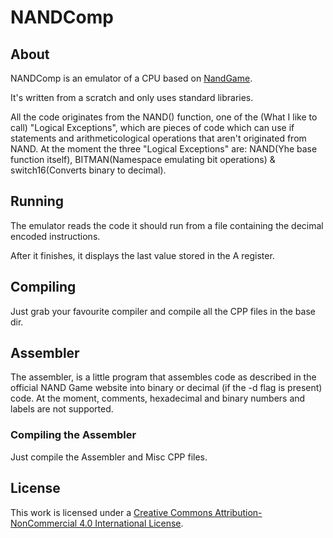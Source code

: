 # NANDComp
## About
NANDComp is an emulator of a CPU based on [NandGame](https://nandgame.com/).

It's written from a scratch and only uses standard libraries.

All the code originates from the NAND() function, one of the (What I like to call) "Logical Exceptions", which are pieces of code which can use if statements and arithmeticological operations that aren't originated from NAND.
At the moment the three "Logical Exceptions" are: NAND(Yhe base function itself), BITMAN(Namespace emulating bit operations) & switch16(Converts binary to decimal).

## Running
The emulator reads the code it should run from a file containing the decimal encoded instructions.

After it finishes, it displays the last value stored in the A register.

## Compiling
Just grab your favourite compiler and compile all the CPP files in the base dir.

## Assembler
The assembler, is a little program that assembles code as described in the official NAND Game website into binary or decimal (if the -d flag is present) code.
At the moment, comments, hexadecimal and binary numbers and labels are not supported.

### Compiling the Assembler
Just compile the Assembler and Misc CPP files.

## License
This work is licensed under a [Creative Commons Attribution-NonCommercial 4.0 International License](http://creativecommons.org/licenses/by-nc/4.0/).